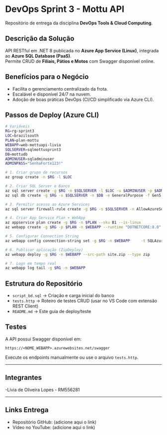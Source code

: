 # DevOps Sprint 3 - Mottu API

Repositório de entrega da disciplina **DevOps Tools & Cloud Computing**.

## Descrição da Solução
API RESTful em .NET 8 publicada no **Azure App Service (Linux)**, integrada ao **Azure SQL Database (PaaS)**.  
Permite CRUD de **Filiais, Pátios e Motos** com Swagger disponível online.

## Benefícios para o Negócio
- Facilita o gerenciamento centralizado da frota.  
- Escalável e disponível 24/7 na nuvem.  
- Adoção de boas práticas DevOps (CI/CD simplificado via Azure CLI).  

## Passos de Deploy (Azure CLI)

```bash
# Variáveis
RG=rg-sprint3
LOC=brazilsouth
PLAN=plan-mottu
WEBAPP=web-mottuapi-livia
SQLSERVER=sqlmottusprint3
DB=mottudb
ADMINUSER=sqladminuser
ADMINPASS="SenhaForte123!"

# 1. Criar grupo de recursos
az group create -n $RG -l $LOC

# 2. Criar SQL Server e Banco
az sql server create -g $RG -n $SQLSERVER -l $LOC -u $ADMINUSER -p $ADMINPASS
az sql db create -g $RG -s $SQLSERVER -n $DB -e GeneralPurpose -f Gen5 -c 2

# 3. Permitir acesso ao Azure Services
az sql server firewall-rule create -g $RG -s $SQLSERVER -n AllowAzureServices --start-ip-address 0.0.0.0 --end-ip-address 0.0.0.0

# 4. Criar App Service Plan + WebApp
az appservice plan create -g $RG -n $PLAN --sku B1 --is-linux
az webapp create -g $RG -p $PLAN -n $WEBAPP --runtime "DOTNETCORE:8.0"

# 5. Configurar Connection String
az webapp config connection-string set -g $RG -n $WEBAPP     -t SQLAzure     --settings DefaultConnection="Server=tcp:$SQLSERVER.database.windows.net,1433;Initial Catalog=$DB;User ID=$ADMINUSER;Password=$ADMINPASS;Encrypt=true;"

# 6. Publicar aplicação (ZipDeploy)
az webapp deploy -g $RG -n $WEBAPP --src-path site.zip --type zip

# 7. Logs em tempo real
az webapp log tail -g $RG -n $WEBAPP
```

## Estrutura do Repositório
- `script_bd.sql` → Criação e carga inicial do banco  
- `tests.http` → Roteiro de testes CRUD (usar no VS Code com extensão REST Client)  
- `README.md` → Este guia de deploy/teste

## Testes
A API possui Swagger disponível em:
```
https://<NOME_WEBAPP>.azurewebsites.net/swagger
```

Execute os endpoints manualmente ou use o arquivo `tests.http`.

---

## Integrantes
-Lívia de Oliveira Lopes - RM556281  

---

## Links Entrega
- Repositório GitHub: (adicione aqui o link)  
- Vídeo no YouTube: (adicione aqui o link)
